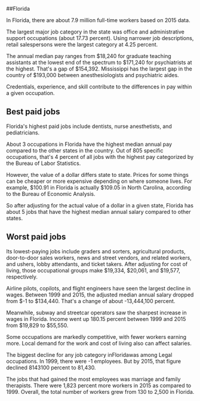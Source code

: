 

##Florida

In Florida, there are about 7.9 million full-time workers based on 2015 data.

The largest major job category in the state was office and administrative support occupations (about 17.73 percent). Using narrower job descriptions, retail salespersons were the largest category at 4.25 percent.
               
The annual median pay ranges from $18,240 for graduate teaching assistants at the lowest end of the spectrum to  $171,240 for psychiatrists at the highest. That's a gap of $154,392. Mississippi has the largest gap in the country of $193,000 between anesthesiologists and psychiatric aides.
          
Credentials, experience, and skill contribute to the differences in pay within a given occupation.

## Best paid jobs
Florida's highest paid jobs include <span class='occ_title_em'>dentists, nurse anesthetists</span>, and <span class='occ_title_em'>pediatricians</span>.
               
About 3 occupations in Florida have the highest median annual pay compared to the other states in the country. Out of 805 specific occupations, that's 4 percent of all jobs with the highest pay categorized by the Bureau of Labor Statistics.
               
However, the value of a dollar differs state to state. Prices for some things can be cheaper or more expensive depending on where someone lives. For example, $100.91 in Florida is actually $109.05 in North Carolina, according to the Bureau of Economic Analysis.
               
So after adjusting for the actual value of a dollar in a given state, Florida has about 5 jobs that have the highest median annual salary compared to other states.
               
## Worst paid jobs

Its lowest-paying jobs include <span class='occ_title_em'>graders and sorters, agricultural products</span>, <span class='occ_title_em'>door-to-door sales workers, news and street vendors, and related workers</span>, and <span class='occ_title_em'>ushers, lobby attendants, and ticket takers</span>. After adjusting for cost of living, those occupational groups make $19,334,  $20,061, and  $19,577, respectively.
               
<span class='occ_title_em'>Airline pilots, copilots, and flight engineers</span> have seen the largest decline in wages. Between 1999 and 2015, the adjusted median annual salary dropped from $-1 to $134,440. That's a change of about -13,444,100 percent.
               
Meanwhile, <span class='occ_title_em'>subway and streetcar operators</span> saw the sharpest increase in wages in Florida. Income went up 180.15 percent between 1999 and 2015 from $19,829 to $55,550.

Some occupations are markedly competitive, with fewer workers earning more. Local demand for the work and cost of living also can affect salaries.

            
The biggest decline for any job category inFloridawas among <span class='occ_title_em'>Legal occupations</span>. In 1999, there were -1 employees. But by 2015, that figure declined 8143100 percent to 81,430. 
               
The jobs that had gained the most employees was marriage and family therapists. There were 1,823 percent more workers in 2015 as compared to 1999. Overall, the total number of workers grew from 130 to 2,500 in Florida.
